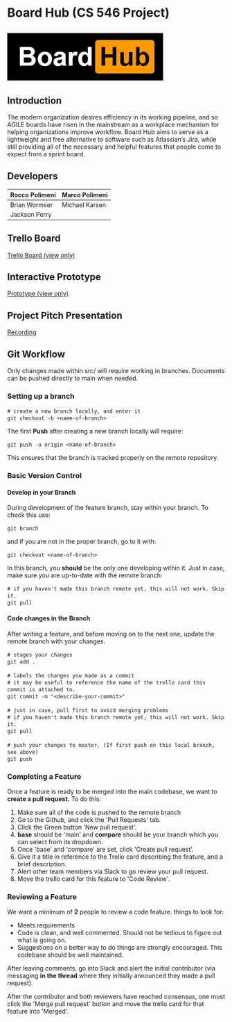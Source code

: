 # Board Hub (CS 546 Project)

![Board Hub Logo](./images/logo.png)
---

## Introduction

The modern organization desires efficiency in its working pipeline, and so AGILE boards have risen in the mainstream as a workplace mechanism for helping organizations improve workflow. Board Hub aims to serve as a lightweight and free alternative to software such as Atlassian’s Jira, while still providing all of the necessary and helpful features that people come to expect from a sprint board.

## Developers

| Rocco Polimeni | Marco Polimeni |
|----------------|----------------|
| Brian Wormser  | Michael Karsen |
| Jackson Perry  |                |

## Trello Board

[Trello Board (view only)](https://trello.com/b/D0vqjiTc)

## Interactive Prototype

[Prototype (view only)](https://www.figma.com/proto/e3GyKOiHKpFe3oqK9P1VzG/Board-Hub?node-id=1%3A2&scaling=scale-down&page-id=0%3A1)

## Project Pitch Presentation

[Recording](https://stevens.zoom.us/rec/share/JoFHdt9R5JkGPPcAUzOB5dhjtjYBGA2FmK_o_Ng_93cbjG-ZVRJPdzbbE1qNPaGK.Ta18oZh4IkVAsZ1H)

## Git Workflow

Only changes made within src/ will require working in branches. Documents can be pushed directly to main when needed.

### Setting up a branch

```
# create a new branch locally, and enter it
git checkout -b <name-of-branch>
```
The first **Push** after creating a new branch locally will require:
```
git push -u origin <name-of-branch>
```
This ensures that the branch is tracked properly on the remote repository.

### Basic Version Control

#### Develop in your Branch

During development of the feature branch, stay within your branch. To check this use:
```
git branch
```
and if you are not in the proper branch, go to it with:
```
git checkout <name-of-branch>
```
In this branch, you **should** be the only one developing within it. Just in case, make sure you are up-to-date with the remote branch:
```
# if you haven't made this branch remote yet, this will not work. Skip it.
git pull
```

#### Code changes in the Branch

After writing a feature, and before moving on to the next one, update the remote branch with your changes.
```
# stages your changes
git add .

# labels the changes you made as a commit
# it may be useful to reference the name of the trello card this commit is attached to.
git commit -m "<describe-your-commit>"

# just in case, pull first to avoid merging problems
# if you haven't made this branch remote yet, this will not work. Skip it.
git pull

# push your changes to master. (If first push on this local branch, see above)
git push
```

### Completing a Feature

Once a feature is ready to be merged into the main codebase, we want to **create a pull request.**
To do this:

1. Make sure all of the code is pushed to the remote branch
1. Go to the Github, and click the 'Pull Requests' tab.
1. Click the Green button 'New pull request'.
1. **base** should be 'main' and **compare** should be your branch which you can select from its dropdown.
1. Once 'base' and 'compare' are set, click 'Create pull request'.
1. Give it a title in reference to the Trello card describing the feature, and a brief description.
1. Alert other team members via Slack to go review your pull request.
1. Move the trello card for this feature to 'Code Review'.

### Reviewing a Feature

We want a minimum of **2** people to review a code feature. things to look for:

- Meets requirements
- Code is clean, and well commented. Should not be tedious to figure out what is going on.
- Suggestions on a better way to do things are strongly encouraged. This codebase should be well maintained.

After leaving comments, go into Slack and alert the initial contributor (via messaging **in the thread** where they initially announced they made a pull request).

After the contributor and both reviewers have reached consensus, one must click the 'Merge pull request' button and move the trello card for that feature into 'Merged'.
